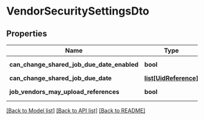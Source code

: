 # VendorSecuritySettingsDto

## Properties
Name | Type | Description | Notes
------------ | ------------- | ------------- | -------------
**can_change_shared_job_due_date_enabled** | **bool** | Default: &#x60;false&#x60; | [optional] 
**can_change_shared_job_due_date** | [**list[UidReference]**](UidReference.md) |  | [optional] 
**job_vendors_may_upload_references** | **bool** | Default: &#x60;false&#x60; | [optional] 

[[Back to Model list]](../README.md#documentation-for-models) [[Back to API list]](../README.md#documentation-for-api-endpoints) [[Back to README]](../README.md)

